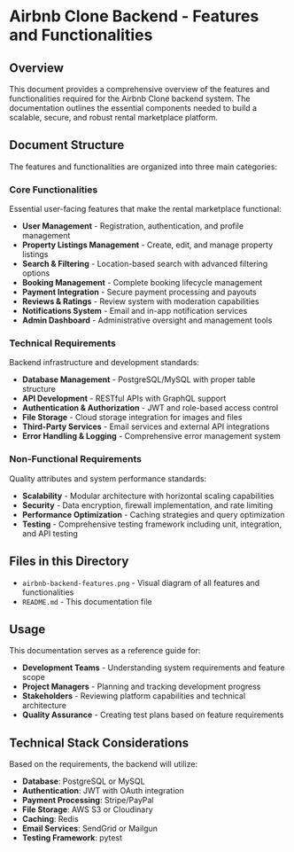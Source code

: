 # Airbnb Clone Backend - Features and Functionalities

## Overview

This document provides a comprehensive overview of the features and functionalities required for the Airbnb Clone backend system. The documentation outlines the essential components needed to build a scalable, secure, and robust rental marketplace platform.

## Document Structure

The features and functionalities are organized into three main categories:

### Core Functionalities
Essential user-facing features that make the rental marketplace functional:
- **User Management** - Registration, authentication, and profile management
- **Property Listings Management** - Create, edit, and manage property listings
- **Search & Filtering** - Location-based search with advanced filtering options
- **Booking Management** - Complete booking lifecycle management
- **Payment Integration** - Secure payment processing and payouts
- **Reviews & Ratings** - Review system with moderation capabilities
- **Notifications System** - Email and in-app notification services
- **Admin Dashboard** - Administrative oversight and management tools

### Technical Requirements
Backend infrastructure and development standards:
- **Database Management** - PostgreSQL/MySQL with proper table structure
- **API Development** - RESTful APIs with GraphQL support
- **Authentication & Authorization** - JWT and role-based access control
- **File Storage** - Cloud storage integration for images and files
- **Third-Party Services** - Email services and external API integrations
- **Error Handling & Logging** - Comprehensive error management system

### Non-Functional Requirements
Quality attributes and system performance standards:
- **Scalability** - Modular architecture with horizontal scaling capabilities
- **Security** - Data encryption, firewall implementation, and rate limiting
- **Performance Optimization** - Caching strategies and query optimization
- **Testing** - Comprehensive testing framework including unit, integration, and API testing

## Files in this Directory

- `airbnb-backend-features.png` - Visual diagram of all features and functionalities
- `README.md` - This documentation file

## Usage

This documentation serves as a reference guide for:
- **Development Teams** - Understanding system requirements and feature scope
- **Project Managers** - Planning and tracking development progress
- **Stakeholders** - Reviewing platform capabilities and technical architecture
- **Quality Assurance** - Creating test plans based on feature requirements

## Technical Stack Considerations

Based on the requirements, the backend will utilize:
- **Database**: PostgreSQL or MySQL
- **Authentication**: JWT with OAuth integration
- **Payment Processing**: Stripe/PayPal
- **File Storage**: AWS S3 or Cloudinary
- **Caching**: Redis
- **Email Services**: SendGrid or Mailgun
- **Testing Framework**: pytest